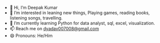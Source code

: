 - 👋 Hi, I’m Deepak Kumar
- 👀 I’m interested in leaning new things, Playing games, reading books, listening songs, travelling. 
- 🌱 I’m currently learning Python for data analyst, sql, excel, visualization.
- 📫 Reach me on dyadav007008@gmail.com
- 😄 Pronouns: He/Him


<!---
dyadav007008/dyadav007008 is a ✨ special ✨ repository because its `README.md` (this file) appears on your GitHub profile.
You can click the Preview link to take a look at your changes.
--->
